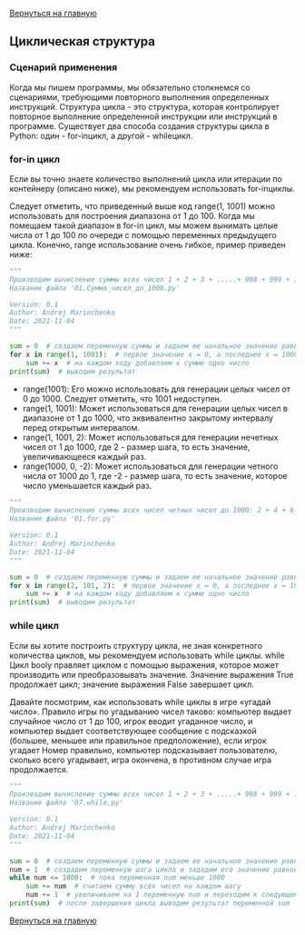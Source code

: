 [Вернуться на главную](https://github.com/BEPb/Python-100-days)


## Циклическая структура

### Сценарий применения

Когда мы пишем программы, мы обязательно столкнемся со сценариями, требующими повторного выполнения определенных 
инструкций. 
Структура цикла - это структура, которая контролирует повторное выполнение определенной инструкции или инструкций в 
программе. Существует два способа создания структуры цикла в Python: один - for-inцикл, а другой - whileцикл.

### for-in цикл

Если вы точно знаете количество выполнений цикла или итерации по контейнеру (описано ниже), мы рекомендуем 
использовать for-inциклы. 


Следует отметить, что приведенный выше код range(1, 1001) можно использовать для построения диапазона от 1 до 100. 
Когда мы помещаем такой диапазон в for-in цикл, мы можем вынимать целые числа от 1 до 100 по очереди с помощью 
переменных предыдущего цикла. Конечно, range использование очень гибкое, пример приведен ниже:
```Python
"""
Производим вычисление суммы всех чисел 1 + 2 + 3 + .....+ 998 + 999 + 1000
Название файла '01.Сумма_чисел_до_1000.py'

Version: 0.1
Author: Andrej Marinchenko
Date: 2021-11-04
"""

sum = 0  # создаем переменную суммы и задаем ее начальное значение равное нулю
for x in range(1, 1001):  # первое значение х = 0, а последнее х = 1000 (Это очень важно, помните это!!!)
    sum += x  # на каждом ходу добавляем к сумме одно число
print(sum)  # выводим результат
```
- range(1001): Его можно использовать для генерации целых чисел от 0 до 1000. Следует отметить, что 1001 недоступен.
- range(1, 1001): Может использоваться для генерации целых чисел в диапазоне от 1 до 1000, что эквивалентно закрытому 
  интервалу перед открытым интервалом.
- range(1, 1001, 2): Может использоваться для генерации нечетных чисел от 1 до 1000, где 2 - размер шага, то есть 
  значение, увеличивающееся каждый раз.
- range(1000, 0, -2): Может использоваться для генерации четного числа от 1000 до 1, где -2 - размер шага, то есть 
  значение, которое число уменьшается каждый раз.

```Python
"""
Производим вычисление суммы всех чисел четных чисел до 1000: 2 + 4 + 6 + .....+ 996 + 998 + 1000
Название файла '01.for.py'

Version: 0.1
Author: Andrej Marinchenko
Date: 2021-11-04
"""

sum = 0  # создаем переменную суммы и задаем ее начальное значение равное нулю
for x in range(2, 101, 2):  # первое значение х = 0, а последнее х = 1000, движение с шагом - 2
    sum += x  # на каждом ходу добавляем к сумме одно число
print(sum)  # выводим результат
```


### while цикл

Если вы хотите построить структуру цикла, не зная конкретного количества циклов, мы рекомендуем использовать 
while циклы. while Цикл boolу правляет циклом с помощью выражения, которое может производить или преобразовывать 
значение. Значение выражения True продолжает цикл; значение выражения False завершает цикл.

Давайте посмотрим, как использовать while циклы в игре «угадай число». Правило игры по угадыванию чисел таково: 
компьютер выдает случайное число от 1 до 100, игрок вводит угаданное число, и компьютер выдает соответствующее 
сообщение с подсказкой (большее, меньшее или правильное предположение), если игрок угадает Номер правильно, 
компьютер подсказывает пользователю, сколько всего угадывает, игра окончена, в противном случае игра продолжается.


```Python
"""
Производим вычисление суммы всех чисел 1 + 2 + 3 + .....+ 998 + 999 + 1000
Название файла '07.while.py'

Version: 0.1
Author: Andrej Marinchenko
Date: 2021-11-04
"""

sum = 0  # создаем переменную суммы и задаем ее начальное значение равное нулю
num = 1  # создадим переменную шага цикла и зададим его значение равное 1
while num <= 1000:  # пока переменная num меньше 1000
    sum += num  # считаем сумму всех чисел на каждом шагу
    num += 1  # увеличиваем на 1 переменную num и переходим к следующему шагу
print(sum)  # после завершения цикла выводим результат переменной sum
```


[Вернуться на главную](https://github.com/BEPb/Python-100-days)
